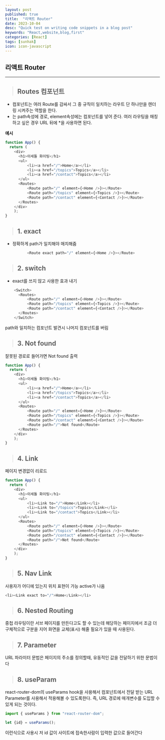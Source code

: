 ```yaml
---
layout: post
published: true
title:  "리액트 Router"
date: 2023-10-04
desc: "Quick test on writing code snippets in a blog post"
keywords: "React,website,blog,first"
categories: [React]
tags: [sunhak]
icon: icon-javascript
---
```


## <b>리액트 Router</b>
<hr>

> ## <b>Routes 컴포넌트</b>

- <Routes>컴포넌트는 여러 Route를 감싸서 그 중 규칙이 일치하는 라우트 단 하나만을 렌더링 시켜주는 역할을 한다.
- <Route>는 path속성에 경로, element속성에는 컴포넌트를 넣어 준다. 여러 라우팅을 매칭하고 싶은 경우 URL 뒤에 *을 사용하면 된다.

<b>예시</b>
```javascript
function App() {
  return (
    <div>
      <h1>이세돌 화이팅</h1>
      <ul>
          <li><a href="/">Home</a></li>
          <li><a href="/topics">Topics</a></li>
          <li><a href="/contact">Topics</a></li>
      </ul>
      <Routes>
          <Route path="/" element={<Home />}></Route>
          <Route path="/topics" element={<Topics />}></Route>
          <Route path="/contact" element={<Contact />}></Route>
      </Routes>
    </div>
    );
}
```

> ## <b>1. exact</b>

- 정확하게 path가 일치해야 매치해줌
```javascript
          <Route exact path="/" element={<Home />}></Route>
```

> ## <b>2. switch</b>

- exact를 쓰지 않고 사용한 효과 내기 
```javascript
    <Switch>
      <Routes>
          <Route path="/" element={<Home />}></Route>
          <Route path="/topics" element={<Topics />}></Route>
          <Route path="/contact" element={<Contact />}></Route>
      </Routes>
    </Switch>
```
path와 일치하는 컴포넌트 발견시 나머지 컴포넌트를 버림

> ## <b>3. Not found</b>

잘못된 경로로 들어가면 Not found 출력
```javascript
function App() {
  return (
    <div>
      <h1>이세돌 화이팅</h1>
      <ul>
          <li><a href="/">Home</a></li>
          <li><a href="/topics">Topics</a></li>
          <li><a href="/contact">Topics</a></li>
      </ul>
      <Routes>
          <Route path="/" element={<Home />}></Route>
          <Route path="/topics" element={<Topics />}></Route>
          <Route path="/contact" element={<Contact />}></Route>
          <Route path="/">Not found</Route>
      </Routes>
    </div>
    );
}
```

> ## <b>4. Link</b>

페이지 변경없이 리로드
```javascript
function App() {
  return (
    <div>
      <h1>이세돌 화이팅</h1>
      <ul>
          <li><Link to="/">Home</Link></li>
          <li><Link to="/topics">Topics</Link></li>
          <li><Link to="/contact">Topics</Link></li>
      </ul>
      <Routes>
          <Route path="/" element={<Home />}></Route>
          <Route path="/topics" element={<Topics />}></Route>
          <Route path="/contact" element={<Contact />}></Route>
          <Route path="/">Not found</Route>
      </Routes>
    </div> 
    );
}
```

> ## <b>5. Nav Link</b>

사용자가 어디에 있는지 위치 표현이 가능 active가 나옴

```javascript
<li><Link exact to="/">Home</Link></li>
```

> ## <b>6. Nested Routing</b>

중첩 라우팅이란 서브 페이지를 만든다고도 할 수 있는데 해당하는 페이지에서 조금 더 구체적으로 구분을 지어 화면을 교체(표시) 해줄 필요가 있을 때 사용된다. 

> ## <b>7. Parameter</b>

URL 파라미터 문법은 페이지의 주소를 정의할때, 유동적인 값을 전달하기 위한 문법이다

> ## <b>8. useParam</b>

react-router-dom의 useParams hook을 사용해서 컴포넌트에서 전달 받는 URL Parameter를 사용해서 적용해볼 수 있도록한다. 즉, URL 경로에 매개변수를 도입할 수 있게 되는 것이다.

```javascript
import { useParams } from "react-router-dom";

let {id} = useParams();
```
이런식으로 사용시 저 id 값이 사이트에 접속한사람이 입력한 값으로 들어간다
